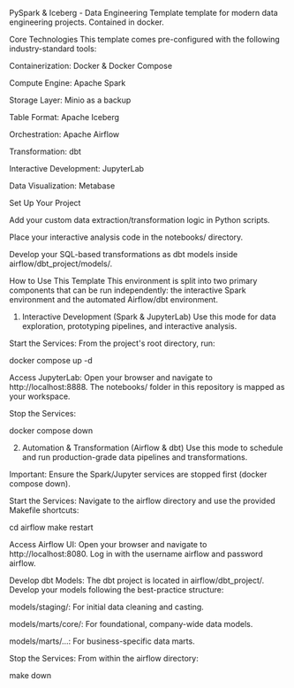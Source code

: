 PySpark & Iceberg - Data Engineering Template
template for modern data engineering projects. Contained in docker. 

Core Technologies
This template comes pre-configured with the following industry-standard tools:

Containerization: Docker & Docker Compose

Compute Engine: Apache Spark

Storage Layer: Minio as a backup

Table Format: Apache Iceberg

Orchestration: Apache Airflow

Transformation: dbt

Interactive Development: JupyterLab

Data Visualization: Metabase

Set Up Your Project

Add your custom data extraction/transformation logic in Python scripts.

Place your interactive analysis code in the notebooks/ directory.

Develop your SQL-based transformations as dbt models inside airflow/dbt_project/models/.

How to Use This Template
This environment is split into two primary components that can be run independently: the interactive Spark environment and the automated Airflow/dbt environment.

1. Interactive Development (Spark & JupyterLab)
Use this mode for data exploration, prototyping pipelines, and interactive analysis.

Start the Services:
From the project's root directory, run:

docker compose up -d

Access JupyterLab:
Open your browser and navigate to http://localhost:8888. The notebooks/ folder in this repository is mapped as your workspace.

Stop the Services:

docker compose down

2. Automation & Transformation (Airflow & dbt)
Use this mode to schedule and run production-grade data pipelines and transformations.

Important: Ensure the Spark/Jupyter services are stopped first (docker compose down).

Start the Services:
Navigate to the airflow directory and use the provided Makefile shortcuts:

cd airflow
make restart

Access Airflow UI:
Open your browser and navigate to http://localhost:8080. Log in with the username airflow and password airflow.

Develop dbt Models:
The dbt project is located in airflow/dbt_project/. Develop your models following the best-practice structure:

models/staging/: For initial data cleaning and casting.

models/marts/core/: For foundational, company-wide data models.

models/marts/...: For business-specific data marts.

Stop the Services:
From within the airflow directory:

make down
